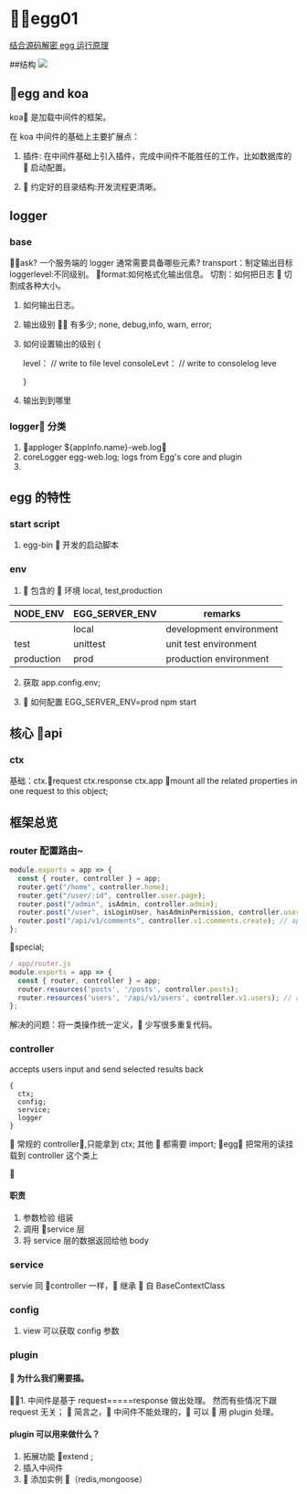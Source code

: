 # egg01

[结合源码解密 egg 运行原理](https://zhuanlan.zhihu.com/p/29102746)

##结构
![](https://user-gold-cdn.xitu.io/2018/3/25/1625db992fc68412?imageView2/0/w/1280/h/960/format/webp/ignore-error/1)

## egg and koa

koa 是加载中间件的框架。

在 koa 中间件的基础上主要扩展点：

1. 插件: 在中间件基础上引入插件，完成中间件不能胜任的工作，比如数据库的  启动配置。

2.  约定好的目录结构:开发流程更清晰。

## logger

### base

ask?
一个服务端的 logger 通常需要具备哪些元素?
transport：制定输出目标
loggerlevel:不同级别。
format:如何格式化输出信息。
切割：如何把日志  切割成各种大小。

1. 如何输出日志。

2. 输出级别  有多少;
   none, debug,info, warn, error;

3. 如何设置输出的级别
   {

   level： // write to file level
   consoleLevt： // write to consolelog leve

   }

4. 输出到到哪里

### logger 分类

1. apploger \${appInfo.name}-web.log，
2. coreLogger egg-web.log; logs from Egg's core and plugin
3.

## egg 的特性

### start script

1. egg-bin
    开发的启动脚本

### env

1.  包含的  环境
   local, test,production

| NODE_ENV   | EGG_SERVER_ENV | remarks                 |
| ---------- | -------------- | ----------------------- |
|            | local          | development environment |
| test       | unittest       | unit test environment   |
| production | prod           | production environment  |

2. 获取 app.config.env;

3.  如何配置
   EGG_SERVER_ENV=prod npm start

## 核心 api

### ctx

基础：ctx.request ctx.response ctx.app
mount all the related properties in one request to this object;

## 框架总览

### router 配置路由~

```js
module.exports = app => {
  const { router, controller } = app;
  router.get("/home", controller.home);
  router.get("/user/:id", controller.user.page);
  router.post("/admin", isAdmin, controller.admin);
  router.post("/user", isLoginUser, hasAdminPermission, controller.user.create);
  router.post("/api/v1/comments", controller.v1.comments.create); // app/controller/v1/comments.js
};
```

special;

```js
/ app/router.js
module.exports = app => {
  const { router, controller } = app;
  router.resources('posts', '/posts', controller.posts);
  router.resources('users', '/api/v1/users', controller.v1.users); // app/controller/v1/users.js
};
```

解决的问题：将一类操作统一定义， 少写很多重复代码。

### controller

accepts users input and send selected results back

```
{
  ctx;
  config;
  service;
  logger
}
```

 常规的 controller,只能拿到 ctx;
其他  都需要 import; egg 把常用的读挂载到 controller 这个类上



#### 职责

1. 参数检验 组装
2. 调用 service 层
3. 将 service 层的数据返回给他 body

### service

servie 同 controller 一样， 继承  自 BaseContextClass

### config

1. view 可以获取 config 参数

### plugin

####  为什么我们需要插。

1. 中间件是基于 request=====response 做出处理。 然而有些情况下跟 request 无关；
 简言之， 中间件不能处理的， 可以  用 plugin 处理。

#### plugin 可以用来做什么？

1. 拓展功能 extend ;
2. 插入中间件
3.  添加实例 （redis,mongoose）
